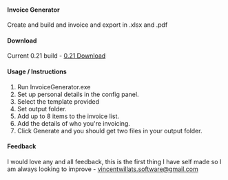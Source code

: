 #### Invoice Generator #### 

Create and build and invoice and export in .xlsx and .pdf


#### Download ####

Current 0.21 build - [0.21 Download](https://github.com/VincentWillats/InvoiceGenerator/releases/tag/0.21)

#### Usage / Instructions ####

1. Run InvoiceGenerator.exe
2. Set up personal details in the config panel.
3. Select the template provided 
4. Set output folder.
5. Add up to 8 items to the invoice list.
6. Add the details of who you're invoicing.
7. Click Generate and you should get two files in your output folder.



#### Feedback ####

I would love any and all feedback, this is the first thing I have self made so I am always looking to improve - vincentwillats.software@gmail.com
